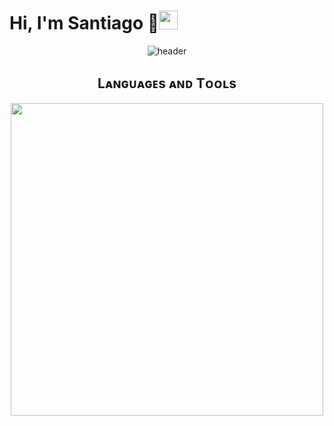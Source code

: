 <h1>Hi, I'm Santiago 👋<img src="https://media.giphy.com/media/hvRJCLFzcasrR4ia7z/giphy.gif" width="30"></h1>
<!-- HEADER -->
<div align="center" width="100">
  <img src="https://backiee.com/static/wallpapers/1920x1080/386745.jpg"
  alt="header"/>
</div>


<!--Languages and Tools Section-->       
<h2 align="center">Lᴀɴɢᴜᴀɢᴇs ᴀɴᴅ Tᴏᴏʟs</h2> 
<p align="center">
<img width="500px"  src="https://skillicons.dev/icons?i=py,java,js,html,css,react,nodejs,discord,github,express,django,postgres,mongo,git,vscode,docker,aws,postman,py,react,kalilunux,linux&perline=10"  />
</p>
<br />
